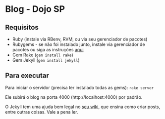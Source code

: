 # Blog - Dojo SP

## Requisitos

* Ruby (instale via RBenv, RVM, ou via seu gerenciador de pacotes)
* Rubygems - se não foi instalado junto, instale via gerenciador de pacotes ou siga as instruções [aqui](http://docs.rubygems.org/read/chapter/3)
* Gem Rake (`gem install rake`)
* Gem Jekyll (`gem install jekyll`)

## Para executar

Para iniciar o servidor (precisa ter instalado todas as gems):
    `rake server`

Ele subirá o blog na porta 4000 (http://localhost:4000) por padrão.

O Jekyll tem uma ajuda bem legal no [seu wiki](https://github.com/mojombo/jekyll/wiki), que ensina como criar posts, entre outras coisas. Vale a pena ler.

